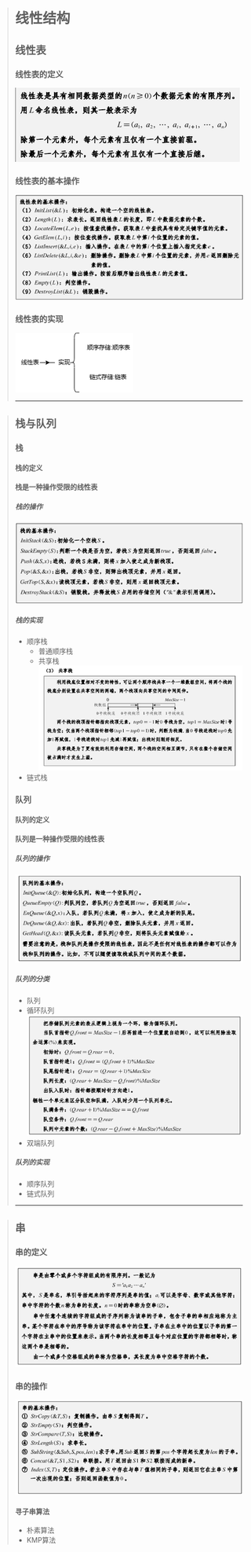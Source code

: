 > # 线性结构
>
> ## 线性表
>
> ### 线性表的定义
> ![alt text](../资源/线性表的定义.png)
>
> ### 线性表的基本操作
> ![alt text](../资源/线性表的基本操作.png)
>
> ### 线性表的实现
> ![alt text](../资源/线性表的实现.drawio.png)
>
> ---



> ## 栈与队列
>
> ### 栈
>
> #### 栈的定义
> **栈是一种操作受限的线性表**
>
> ##### 栈的操作
> ![alt text](../资源/栈的基本操作.png)
>
> ##### 栈的实现
> - 顺序栈
>   - 普通顺序栈
>   - 共享栈
>      ![alt text](../资源/共享栈.png)
> - 链式栈
>
> ### 队列
>
> #### 队列的定义
> **队列是一种操作受限的线性表**
>
> ##### 队列的操作
> ![alt text](../资源/队列的基本操作.png)
>
> ##### 队列的分类
> - 队列
> - 循环队列
>   ![alt text](../资源/循环队列.png)
> - 双端队列
>
> ##### 队列的实现
> - 顺序队列
> - 链式队列
>
> ---



> ## 串
>
> ### 串的定义
> ![alt text](../资源/串的定义.png)
>
> ### 串的操作
> ![alt text](../资源/串的操作.png)
>
> #### 寻子串算法
> - 朴素算法
> - KMP算法
